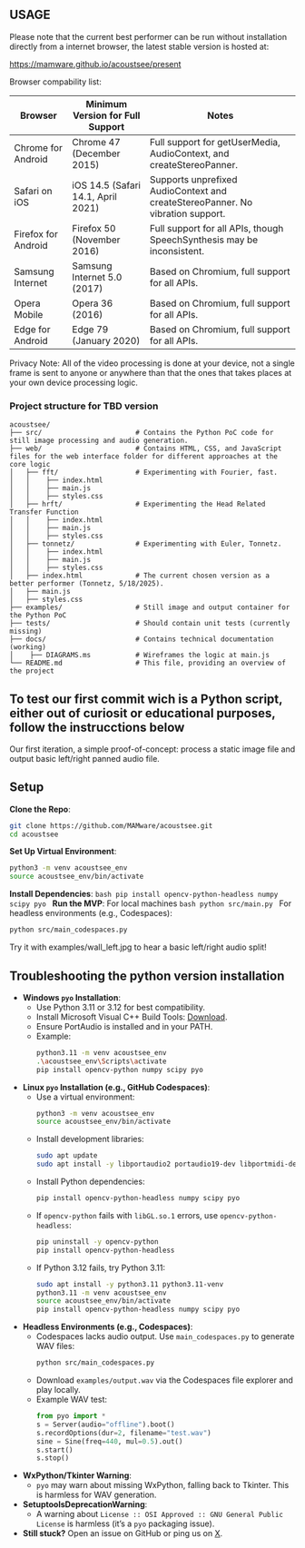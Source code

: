 ## USAGE

Please note that the current best performer can be run without installation directly from a internet browser, the latest stable version is hosted at: 

https://mamware.github.io/acoustsee/present

Browser compability list:


| Browser             | Minimum Version for Full Support   | Notes                                                                          |
| ------------------- | ---------------------------------- | ------------------------------------------------------------------------------ |
| Chrome for Android  | Chrome 47 (December 2015)          | Full support for getUserMedia, AudioContext, and createStereoPanner.           |
| Safari on iOS       | iOS 14.5 (Safari 14.1, April 2021) | Supports unprefixed AudioContext and createStereoPanner. No vibration support. |
| Firefox for Android | Firefox 50 (November 2016)         | Full support for all APIs, though SpeechSynthesis may be inconsistent.         |
| Samsung Internet    | Samsung Internet 5.0 (2017)        | Based on Chromium, full support for all APIs.                                  |
| Opera Mobile        | Opera 36 (2016)                    | Based on Chromium, full support for all APIs.                                  |
| Edge for Android    | Edge 79 (January 2020)             | Based on Chromium, full support for all APIs.                                  |

Privacy Note: All of the video processing is done at your device, not a single frame is sent to anyone or anywhere than that the ones that takes places at your own device processing logic.





### Project structure for TBD version

```
acoustsee/
├── src/                       # Contains the Python PoC code for still image processing and audio generation.
├── web/                       # Contains HTML, CSS, and JavaScript files for the web interface folder for different approaches at the core logic
│   ├── fft/                   # Experimenting with Fourier, fast. 
│   │    ├── index.html
│   │    ├── main.js
│   │    ├── styles.css
│   ├── hrft/                  # Experimenting the Head Related Transfer Function
│   │    ├── index.html
│   │    ├── main.js
│   │    ├── styles.css
│   ├── tonnetz/               # Experimenting with Euler, Tonnetz.
│   │    ├── index.html
│   │    ├── main.js
│   │    ├── styles.css
│   ├── index.html             # The current chosen version as a better performer (Tonnetz, 5/18/2025).
│   ├── main.js
│   ├── styles.css
├── examples/                  # Still image and output container for the Python PoC
├── tests/                     # Should contain unit tests (currently missing)
├── docs/                      # Contains technical documentation (working)
│    ├── DIAGRAMS.ms           # Wireframes the logic at main.js
└── README.md                  # This file, providing an overview of the project
```

## To test our first commit wich is a Python script, either out of curiosit or educational purposes, follow the instrucctions below

Our first iteration, a simple proof-of-concept: process a static image file and output basic left/right panned audio file.

## Setup

**Clone the Repo**:
   ```bash
   git clone https://github.com/MAMware/acoustsee.git
   cd acoustsee
   ```
**Set Up Virtual Environment**:
  ```bash
  python3 -m venv acoustsee_env
  source acoustsee_env/bin/activate
  ```
**Install Dependencies**:
	```bash
	pip install opencv-python-headless numpy scipy pyo
	```
**Run the MVP**:
For local machines
	```bash
	python src/main.py
	```
For headless environments (e.g., Codespaces):
  ```bash
  python src/main_codespaces.py
  ```

Try it with examples/wall_left.jpg to hear a basic left/right audio split!

## Troubleshooting the python version installation
- **Windows `pyo` Installation**:
  - Use Python 3.11 or 3.12 for best compatibility.
  - Install Microsoft Visual C++ Build Tools: [Download](https://visualstudio.microsoft.com/visual-cpp-build-tools/).
  - Ensure PortAudio is installed and in your PATH.
  - Example:
    ```bash
    python3.11 -m venv acoustsee_env
    .\acoustsee_env\Scripts\activate
    pip install opencv-python numpy scipy pyo
    ```
- **Linux `pyo` Installation (e.g., GitHub Codespaces)**:
  - Use a virtual environment:
    ```bash
    python3 -m venv acoustsee_env
    source acoustsee_env/bin/activate
    ```
  - Install development libraries:
    ```bash
    sudo apt update
    sudo apt install -y libportaudio2 portaudio19-dev libportmidi-dev liblo-dev libsndfile1-dev libasound-dev libjack-dev build-essential libgl1-mesa-glx
    ```
  - Install Python dependencies:
    ```bash
    pip install opencv-python-headless numpy scipy pyo
    ```
  - If `opencv-python` fails with `libGL.so.1` errors, use `opencv-python-headless`:
    ```bash
    pip uninstall -y opencv-python
    pip install opencv-python-headless
    ```
  - If Python 3.12 fails, try Python 3.11:
    ```bash
    sudo apt install -y python3.11 python3.11-venv
    python3.11 -m venv acoustsee_env
    source acoustsee_env/bin/activate
    pip install opencv-python-headless numpy scipy pyo
    ```
- **Headless Environments (e.g., Codespaces)**:
  - Codespaces lacks audio output. Use `main_codespaces.py` to generate WAV files:
    ```bash
    python src/main_codespaces.py
    ```
  - Download `examples/output.wav` via the Codespaces file explorer and play locally.
  - Example WAV test:
    ```python
    from pyo import *
    s = Server(audio="offline").boot()
    s.recordOptions(dur=2, filename="test.wav")
    sine = Sine(freq=440, mul=0.5).out()
    s.start()
    s.stop()
    ```
- **WxPython/Tkinter Warning**:
  - `pyo` may warn about missing WxPython, falling back to Tkinter. This is harmless for WAV generation.
- **SetuptoolsDeprecationWarning**:
  - A warning about `License :: OSI Approved :: GNU General Public License` is harmless (it’s a `pyo` packaging issue).
- **Still stuck?** Open an issue on GitHub or ping us on [X](https://x.com/MAMware).
